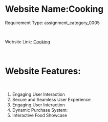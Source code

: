 <h1>Website Name:Cooking</h1>
<p>Requirement Type: assignment_category_0005</p>

</br>

Website Link: <a href="https://restaurant-management-89e37.web.app" target="_blank">Cooking</a>

</br>


<h1>Website Features:</h1>

</br>

<ol>
  <li>Engaging User Interaction</li>
  <li>Secure and Seamless User Experience</li>
  <li>Engaging User Interaction</li>
  <li>Dynamic Purchase System:</li>
  <li>Interactive Food Showcase</li>

</ol>



